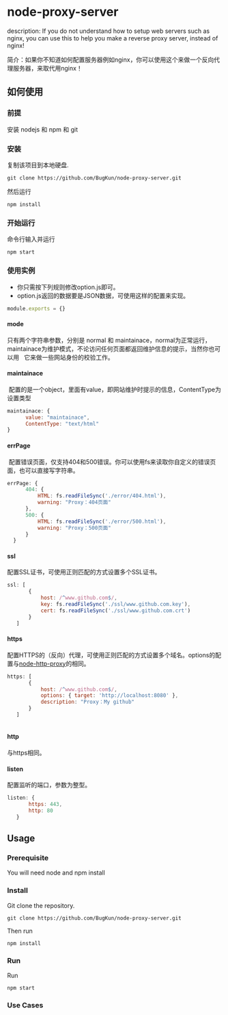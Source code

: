 # node-proxy-server

description: If you do not understand how to setup web servers such as nginx, you can use this to help you make a reverse proxy server, instead of nginx!

简介：如果你不知道如何配置服务器例如nginx，你可以使用这个来做一个反向代理服务器，来取代用nginx！

## 如何使用
### 前提

安装 nodejs 和 npm 和 git

### 安装
复制该项目到本地硬盘.

	git clone https://github.com/BugKun/node-proxy-server.git

然后运行

	npm install

### 开始运行
命令行输入并运行

	npm start
  
### 使用实例
* 你只需按下列规则修改option.js即可。
* option.js返回的数据要是JSON数据，可使用这样的配置来实现。
```JavaScript 
module.exports = {} 
```

#### mode
  只有两个字符串参数，分别是 normal 和 maintainace，normal为正常运行，maintainace为维护模式，不论访问任何页面都返回维护信息的提示，当然你也可以用   它来做一些网站身份的校验工作。
#### maintainace
  配置的是一个object，里面有value，即网站维护时提示的信息，ContentType为设置类型
  ```JavaScript 
  maintainace: {
        value: "maintainace",
        ContentType: "text/html"
  }
  ```
#### errPage
  配置错误页面，仅支持404和500错误。你可以使用fs来读取你自定义的错误页面，也可以直接写字符串。
  ```JavaScript 
  errPage: {
        404: {
            HTML: fs.readFileSync('./error/404.html'),
            warning: "Proxy：404页面"
        },
        500: {
            HTML: fs.readFileSync('./error/500.html'),
            warning: "Proxy：500页面"
        }
    }
  ```
#### ssl
 配置SSL证书，可使用正则匹配的方式设置多个SSL证书。
 ```JavaScript
 ssl: [
        {
            host: /^www.github.com$/,
            key: fs.readFileSync('./ssl/www.github.com.key'),
            cert: fs.readFileSync('./ssl/www.github.com.crt')
        }
    ]
 ```
 #### https
 配置HTTPS的（反向）代理，可使用正则匹配的方式设置多个域名。options的配置与[node-http-proxy](https://github.com/nodejitsu/node-http-proxy)的相同。
 ```JavaScript
 https: [
        {
            host: /^www.github.com$/,
            options: { target: 'http://localhost:8080' },
            description: "Proxy：My github"
        }
    ]
    
 ```
 #### http
 与https相同。
 #### listen
 配置监听的端口，参数为整型。
 ```JavaScript
 listen: {
        https: 443,
        http: 80
    }
 ```
 
## Usage

### Prerequisite

You will need node and npm install 


### Install
Git clone the repository.

	git clone https://github.com/BugKun/node-proxy-server.git

Then run 

	npm install

### Run
Run 

	npm start
### Use Cases
